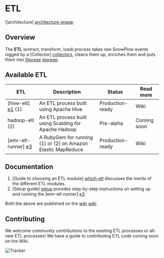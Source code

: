# ETL

![architecture] [architecture-image]

## Overview

The **ETL** (extract, transform, load) process takes raw SnowPlow events logged by a [Collector] [collectors], cleans them up, enriches them and puts them into [Storage] [storage].

## Available ETL

| ETL                             | Description                                                  | Status           | Read more                    |
|---------------------------------|--------------------------------------------------------------|------------------|------------------------------|
| [hive-etl] [e1] (1)             | An ETL process built using Apache Hive                       | Production-ready | Wiki                         |
| hadoop-etl (2)           | An ETL process built using Scalding for Apache Hadoop        | Pre-alpha        | Coming soon                  | 
| [emr-etl-runner] [e3]           | A RubyGem for running (1) or (2) on Amazon Elastic MapReduce | Production-ready | Wiki                         |  

## Documentation

1. [Guide to choosing an ETL module] [which-etl] discusses the merits of the different ETL modules.
2. [Setup guide] [setup] provides step-by-step instructions on setting up and running the [emr-etl-runner] [e3].

Both the above are published on the [wiki] [wiki].

## Contributing

We welcome community contributions to the existing ETL processes or all-new ETL processes! We have a guide to contributing ETL code coming soon on the Wiki. 

![Tracker](https://collector.snplow.com/i?&e=pv&page=3%20ETL%20README&aid=snowplowgithub&p=web&tv=no-js-0.1.0)

[architecture-image]: https://github.com/snowplow/snowplow/raw/master/3-etl/3-etl.png
[collectors]: https://github.com/snowplow/snowplow/tree/master/2-collectors
[storage]: https://github.com/snowplow/snowplow/tree/master/4-storage
[e1]: ./hive-etl/
[e2]: ./hadoop-etl/
[e3]: ./emr-etl-runner/
[setup]: https://github.com/snowplow/snowplow/wiki/deploying-emretlrunner
[which-etl]: https://github.com/snowplow/snowplow/wiki/choosing-an-etl-module
[wiki]: https://github.com/snowplow/snowplow/wiki
